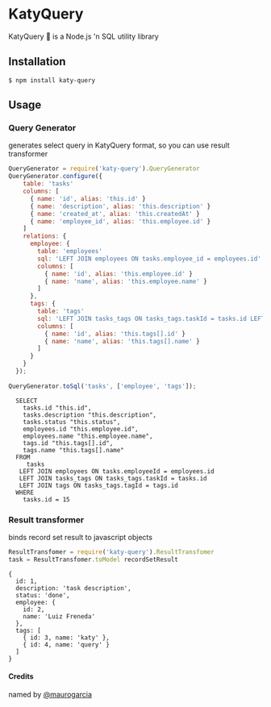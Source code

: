 # KatyQuery
KatyQuery :microphone: is a Node.js 'n SQL utility library

## Installation

```shell
$ npm install katy-query
```

## Usage

### Query Generator

generates select query in KatyQuery format, so you can use result transformer

```javascript
QueryGenerator = require('katy-query').QueryGenerator
QueryGenerator.configure({
    table: 'tasks'
    columns: [
      { name: 'id', alias: 'this.id' }
      { name: 'description', alias: 'this.description' }
      { name: 'created_at', alias: 'this.createdAt' }
      { name: 'employee_id', alias: 'this.employee.id' }
    ]
    relations: {
      employee: {
        table: 'employees'
        sql: 'LEFT JOIN employees ON tasks.employee_id = employees.id'
        columns: [
          { name: 'id', alias: 'this.employee.id' }
          { name: 'name', alias: 'this.employee.name' }
        ]
      },
      tags: {
        table: 'tags'
        sql: 'LEFT JOIN tasks_tags ON tasks_tags.taskId = tasks.id LEFT JOIN tags ON tasks_tags.tagId = tags.id'
        columns: [
          { name: 'id', alias: 'this.tags[].id' }
          { name: 'name', alias: 'this.tags[].name' }
        ]
      }
    }
  });
  
QueryGenerator.toSql('tasks', ['employee', 'tags']);
```


```
  SELECT 
    tasks.id "this.id",
    tasks.description "this.description",
    tasks.status "this.status",
    employees.id "this.employee.id",
    employees.name "this.employee.name",
    tags.id "this.tags[].id",
    tags.name "this.tags[].name"
  FROM
     tasks
   LEFT JOIN employees ON tasks.employeeId = employees.id
   LEFT JOIN tasks_tags ON tasks_tags.taskId = tasks.id
   LEFT JOIN tags ON tasks_tags.tagId = tags.id
  WHERE
    tasks.id = 15
```

### Result transformer 

binds record set result to javascript objects

```javascript
ResultTransfomer = require('katy-query').ResultTransfomer
task = ResultTransfomer.toModel recordSetResult
```

```
{
  id: 1,
  description: 'task description',
  status: 'done',
  employee: { 
    id: 2,
    name: 'Luiz Freneda'
  },
  tags: [
    { id: 3, name: 'katy' },
    { id: 4, name: 'query' }
  ]
}
```

#### Credits
named by [@maurogarcia](http://github.com/maurogarcia)
